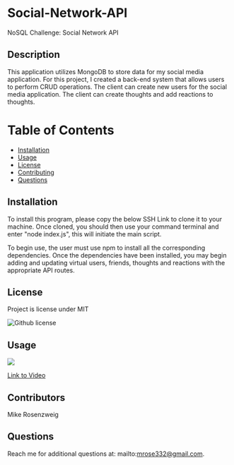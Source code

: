 # Social-Network-API
NoSQL Challenge: Social Network API


## Description
This application utilizes MongoDB to store data for my social media application. For this project, I created a back-end system that allows users to perform CRUD operations. The client can create new users for the social media application. The client can create thoughts  and add reactions to thoughts. 

# Table of Contents

 * [Installation](#installation)
 * [Usage](#usage)
 * [License](#license)
 * [Contributing](#contributing)
 * [Questions](#questions)
    

## Installation
To install this program, please copy the below SSH Link to clone it to your machine. Once cloned, you should then use your command terminal and enter "node index.js", this will initiate the main script.



To begin use, the user must use npm to install all the corresponding dependencies. Once the dependencies have been installed, you may begin adding and updating virtual users, friends, thoughts and reactions with the appropriate API routes.

## License
Project is license under MIT

![Github license](http://img.shields.io/badge/license-MIT-blue.svg)

## Usage 
<img src="develop/images/insomnia.png">

<a href=https://drive.google.com/file/d/1YKSoVptN63J9MSRXUirFCBofkFyAK72u/view>Link to Video</a>

## Contributors

Mike Rosenzweig


## Questions

Reach me for additional questions at: mailto:mrose332@gmail.com.


